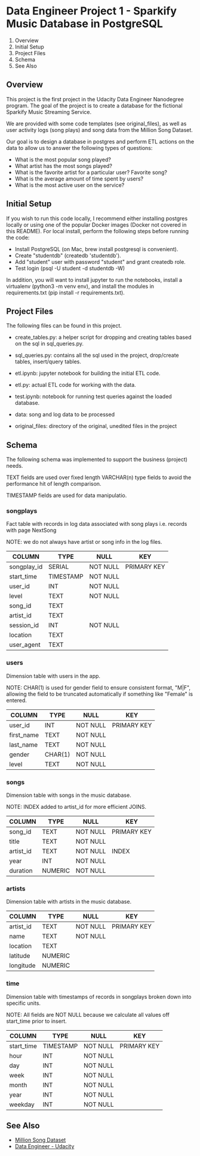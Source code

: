 Data Engineer Project 1 - Sparkify Music Database in PostgreSQL
==========================================

1. Overview
2. Initial Setup
3. Project Files
4. Schema
5. See Also

## Overview

This project is the first project in the Udacity Data Engineer Nanodegree program.  The goal of the project is to create a database for the fictional Sparkify Music Streaming Service.

We are provided with some code templates (see original_files), as well as user activity logs (song plays) and song data from the Million Song Dataset.

Our goal is to design a database in postgres and perform ETL actions on the data to allow us to answer the following types of questions:

- What is the most popular song played?
- What artist has the most songs played?
- What is the favorite artist for a particular user?  Favorite song?
- What is the average amount of time spent by users?
- What is the most active user on the service?

## Initial Setup

If you wish to run this code locally, I recommend either installing postgres locally or using one of the popular Docker images (Docker not covered in this README).  For local install, perform the following steps before running the code:

- Install PostgreSQL (on Mac, brew install postgresql is convenient).
- Create "studentdb" (createdb 'studentdb').
- Add "student" user with password "student" and grant createdb role.
- Test login (psql -U student -d studentdb -W)

In addition, you will want to install jupyter to run the notebooks, install a virtualenv (python3 -m venv env), and install the modules in requirements.txt (pip install -r requirements.txt).


## Project Files

The following files can be found in this project.

- create_tables.py: a helper script for dropping and creating tables based on the sql in sql_queries.py.

- sql_queries.py: contains all the sql used in the project, drop/create tables, insert/query tables.

- etl.ipynb: jupyter notebook for building the initial ETL code.

- etl.py: actual ETL code for working with the data.

- test.ipynb: notebook for running test queries against the loaded database.

- data: song and log data to be processed

- original_files: directory of the original, unedited files in the project
   
## Schema

The following schema was implemented to support the business (project) needs.  

TEXT fields are used over fixed length VARCHAR(n) type fields to avoid the performance hit of length comparison.  

TIMESTAMP fields are used for data manipulatio.  

### songplays

Fact table with records in log data associated with song plays i.e. records with page NextSong

NOTE: we do not always have artist or song info in the log files.

| COLUMN  	| TYPE  	| NULL     | KEY   	 |
|---	        |---	        |---       |---          |
|   songplay_id	| SERIAL        | NOT NULL | PRIMARY KEY | 
|   start_time	|   TIMESTAMP	| NOT NULL |             | 
|   user_id	|   INT	        | NOT NULL | 	| 
|   level	|   TEXT        | NOT NULL |  	| 
|   song_id	|   TEXT	|          |    | 
|   artist_id	|   TEXT	|          |   	| 
|   session_id	|   INT	   	| NOT NULL |    |
|   location	|   TEXT	|          |  	| 
|   user_agent	|   TEXT	|          |  	| 


### users

Dimension table with users in the app.

NOTE: CHAR(1) is used for gender field to ensure consistent format, "M|F", allowing the field to be truncated automatically if something like "Female" is entered.

| COLUMN  	| TYPE  	| NULL      | KEY   	|
|---	        |---	        |---	    |---        |	
|   user_id	| INT  	        | NOT NULL  |   PRIMARY KEY	| 
|   first_name	| TEXT     	| NOT NULL  |	| 
|   last_name	| TEXT  	| NOT NULL  |	| 
|   gender	| CHAR(1)       | NOT NULL  |  	| 
|   level	| TEXT   	| NOT NULL  | 	| 


### songs

Dimension table with songs in the music database.

NOTE: INDEX added to artist_id for more efficient JOINS.

 | COLUMN  	| TYPE  	| NULL      | KEY   	|
|---	        |---	        |---	    |---        |	
|   song_id	| TEXT  	| NOT NULL  |   PRIMARY KEY	| 
|   title	| TEXT   	| NOT NULL  |	| 
|   artist_id	| TEXT   	| NOT NULL  |  INDEX	| 
|   year	| INT           | NOT NULL  |	| 
|   duration	| NUMERIC 	| NOT NULL  |  	| 


### artists

Dimension table with artists in the music database.

| COLUMN  	| TYPE  	| NULL      | KEY   	|
|---	        |---	        |---	    |---        |	
|   artist_id	| TEXT  	| NOT NULL  |   PRIMARY KEY	| 
|   name	| TEXT   	| NOT NULL  |  	| 
|   location	| TEXT    	|           |	| 
|   latitude	| NUMERIC 	|           |	| 
|   longitude	| NUMERIC       |           |   | 


### time

Dimension table with timestamps of records in songplays broken down into specific units.

NOTE: All fields are NOT NULL because we calculate all values off start_time prior to insert.

 | COLUMN  	| TYPE  	| NULL      | KEY   	|
|---	        |---	        |---	    |---        |	
|   start_time	| TIMESTAMP  	| NOT NULL  |   PRIMARY KEY	| 
|   hour	| INT    	| NOT NULL  |  	| 
|   day	        |  INT    	| NOT NULL  |  	| 
|   week	|  INT   	| NOT NULL  |  	| 
|   month	|  INT   	| NOT NULL  |  	| 
|   year	|  INT   	| NOT NULL  |  	| 
|   weekday	|  INT   	| NOT NULL  |  	| 


## See Also

- [Million Song Dataset](https://labrosa.ee.columbia.edu/millionsong/)
- [Data Engineer - Udacity](https://www.udacity.com/course/data-engineer-nanodegree--nd027)



